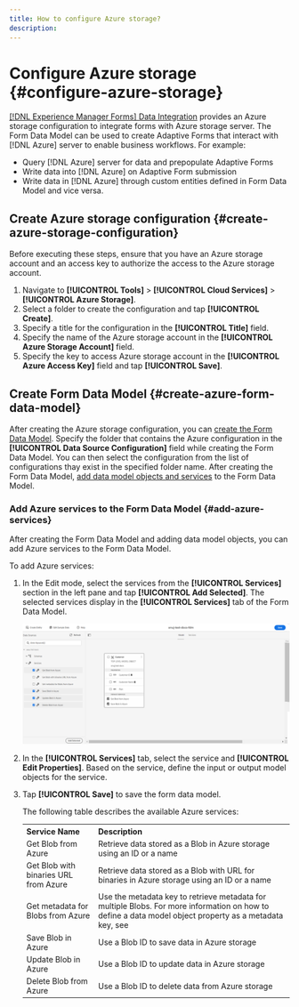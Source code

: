 ```yaml
---
title: How to configure Azure storage?
description: 
---
```

# Configure Azure storage {#configure-azure-storage}

 [[!DNL Experience Manager Forms] Data Integration](data-integration.md) provides an Azure storage configuration to integrate forms with Azure storage server. The Form Data Model can be used to create Adaptive Forms that interact with [!DNL Azure] server to enable business workflows. For example:

* Query [!DNL Azure] server for data and prepopulate Adaptive Forms
* Write data into [!DNL Azure] on Adaptive Form submission
* Write data in [!DNL Azure] through custom entities defined in Form Data Model and vice versa.

## Create Azure storage configuration {#create-azure-storage-configuration}

Before executing these steps, ensure that you have an Azure storage account and an access key to authorize the access to the Azure storage account.

1. Navigate to **[!UICONTROL Tools]** &gt; **[!UICONTROL Cloud Services]** &gt; **[!UICONTROL Azure Storage]**.
1. Select a folder to create the configuration and tap **[!UICONTROL Create]**.
1. Specify a title for the configuration in the **[!UICONTROL Title]** field.
1. Specify the name of the Azure storage account in the **[!UICONTROL Azure Storage Account]** field.
1. Specify the key to access Azure storage account in the **[!UICONTROL Azure Access Key]** field and tap **[!UICONTROL Save]**.

## Create Form Data Model {#create-azure-form-data-model}

After creating the Azure storage configuration, you can [create the Form Data Model](create-form-data-models.md). Specify the folder that contains the Azure configuration in the **[!UICONTROL Data Source Configuration]** field while creating the Form Data Model. You can then select the configuration from the list of configurations thay exist in the specified folder name.
After creating the Form Data Model, [add data model objects and services](work-with-form-data-model.md) to the Form Data Model.

### Add Azure services to the Form Data Model {#add-azure-services}

After creating the Form Data Model and adding data model objects, you can add Azure services to the Form Data Model.

To add Azure services:

1. In the Edit mode, select the services from the **[!UICONTROL Services]** section in the left pane and tap **[!UICONTROL Add Selected]**. The selected services display in the **[!UICONTROL Services]** tab of the Form Data Model.

   ![Add Selected Services](assets/select-services.png)

1. In the **[!UICONTROL Services]** tab, select the service and **[!UICONTROL Edit Properties]**. Based on the service, define the input or output model objects for the service.

1. Tap **[!UICONTROL Save]** to save the form data model.

   The following table describes the available Azure services:

   <table>
   <tbody>
    <tr>
     <th><strong>Service Name</strong></th>
     <th><strong>Description</strong></th>
    </tr>
    <tr>
     <td>Get Blob from Azure</td>
     <td>Retrieve data stored as a Blob in Azure storage using an ID or a name</td>
    </tr>
    <tr>
     <td>Get Blob with binaries URL from Azure</td>
     <td>Retrieve data stored as a Blob with URL for binaries in Azure storage using an ID or a name</td>
    </tr>
    <tr>
     <td>Get metadata for Blobs from Azure</td>
     <td>Use the metadata key to retrieve metadata for multiple Blobs. For more information on how to define a data model object property as a metadata key, see</td>
    </tr>
    <tr>
     <td>Save Blob in Azure</td>
     <td>Use a Blob ID to save data in Azure storage</td>
    </tr>
    <tr>
     <td>Update Blob in Azure</td>
     <td>Use a Blob ID to update data in Azure storage</td>
    </tr>
    <tr>
     <td>Delete Blob from Azure</td>
     <td>Use a Blob ID to delete data from Azure storage</td>
    </tr>
   </tbody>
  </table>